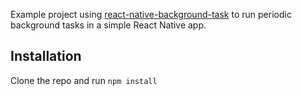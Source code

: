 Example project using [react-native-background-task](https://github.com/jamesisaac/react-native-background-task) to run periodic background tasks in a simple React Native app.

## Installation

Clone the repo and run `npm install`